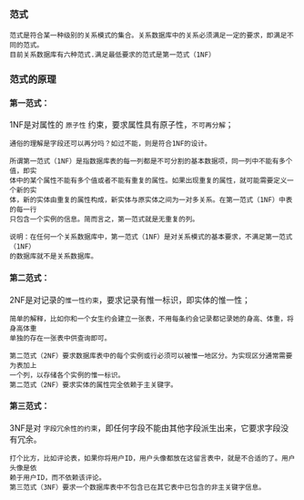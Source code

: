 ### 范式
```
范式是符合某一种级别的关系模式的集合。关系数据库中的关系必须满足一定的要求，即满足不同的范式。
目前关系数据库有六种范式.满足最低要求的范式是第一范式（1NF）
```

### 范式的原理
#### 第一范式：
1NF是对属性的 `原子性` 约束，要求属性具有原子性，`不可再分解`；
```
通俗的理解是字段还可以再分吗？如过不能，则是符合1NF的设计。

所谓第一范式（1NF）是指数据库表的每一列都是不可分割的基本数据项，同一列中不能有多个值，即实
体中的某个属性不能有多个值或者不能有重复的属性。如果出现重复的属性，就可能需要定义一个新的实
体，新的实体由重复的属性构成，新实体与原实体之间为一对多关系。在第一范式（1NF）中表的每一行
只包含一个实例的信息。简而言之，第一范式就是无重复的列。

说明：在任何一个关系数据库中，第一范式（1NF）是对关系模式的基本要求，不满足第一范式（1NF）
的数据库就不是关系数据库。
```

#### 第二范式：
2NF是对记录的`惟一性约束`，要求记录有惟一标识，即实体的惟一性；
```
简单的解释，比如你和一个女生约会建立一张表，不用每条约会记录都记录她的身高、体重，将身高体重
单独的存在一张表中供查询即可。

第二范式（2NF）要求数据库表中的每个实例或行必须可以被惟一地区分。为实现区分通常需要为表加上
一个列，以存储各个实例的惟一标识。
第二范式（2NF）要求实体的属性完全依赖于主关键字。
```
#### 第三范式：
3NF是对 `字段冗余性的约束`，即任何字段不能由其他字段派生出来，它要求字段没有冗余。
```
打个比方，比如评论表，如果你将用户ID，用户头像都放在这留言表中，就是不合适的了。用户头像是依
赖于用户ID，而不依赖该评论。
第三范式（3NF）要求一个数据库表中不包含已在其它表中已包含的非主关键字信息。
```
